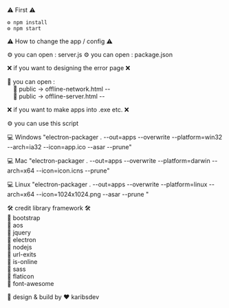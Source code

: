 ⚠️ First ⚠️

    ⚙️ npm install   
    ⚙️ npm start

  
⚠️ How to change the app / config ⚠️

 ⚙️ you can open : server.js 
 ⚙️ you can open : package.json 

❌ if you want to designing the error page ❌


 📌 you can open : 
    <br>&emsp;📂 public -> offline-network.html --
    <br>&emsp;📂 public -> offline-server.html --

❌ if you want to make apps into .exe etc. ❌
 
   ⚙️ you can use this script 

  💻 Windows
    "electron-packager . <Name App> --out=apps --overwrite --platform=win32 --arch=ia32 --icon=app.ico --asar --prune"
    
  💻 Mac
    "electron-packager . --out=apps --overwrite --platform=darwin --arch=x64 --icon=icon.icns --prune"
    
  💻 Linux
    "electron-packager . <Name App> --out=apps --overwrite --platform=linux --arch=x64 --icon=1024x1024.png --asar --prune "
   

🛠 credit library framework 🛠
       <br>🧰 bootstrap
       <br>🧰 aos
       <br>🧰 jquery
       <br>🧰 electron
       <br>🧰 nodejs
       <br>🧰 url-exits
       <br>🧰 is-online
       <br>🧰 sass
       <br>🧰 flaticon
       <br>🧰 font-awesome


👋 design & build by ❤️ karibsdev
